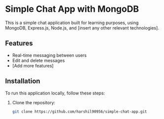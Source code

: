 # Simple Chat App with MongoDB

This is a simple chat application built for learning purposes, using MongoDB, Express.js, Node.js, and [insert any other relevant technologies].

## Features

- Real-time messaging between users
- Edit and delete messages
- [Add more features]

## Installation

To run this application locally, follow these steps:

1. Clone the repository:
   ```bash
   git clone https://github.com/harshil90956/simple-chat-app.git
